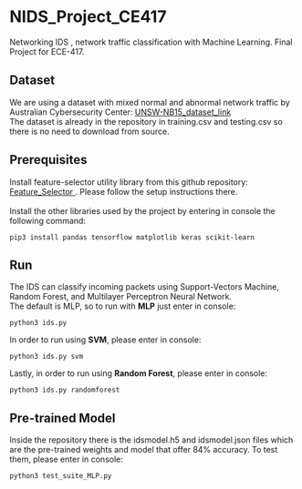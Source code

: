 # NIDS_Project_CE417
Networking IDS , network traffic classification with Machine Learning. Final Project for ECE-417.

## Dataset
We are using a dataset with mixed normal and abnormal network traffic by Australian Cybersecurity Center: 
<a href='https://www.unsw.adfa.edu.au/unsw-canberra-cyber/cybersecurity/ADFA-NB15-Datasets/'> UNSW-NB15_dataset_link </a>
<br>
The dataset is already in the repository in training.csv and testing.csv so there is no need to download from source.
## Prerequisites
Install feature-selector utility library from this github repository: <a href='https://github.com/WillKoehrsen/feature-selector'> Feature_Selector </a>. Please follow the setup instructions there.
<br><br>
Install the other libraries used by the project by entering in console the following command:
```
pip3 install pandas tensorflow matplotlib keras scikit-learn
```
## Run
The IDS can classify incoming packets using Support-Vectors Machine, Random Forest, and Multilayer Perceptron Neural Network.<br>
The default is MLP, so to run with <b>MLP</b> just enter in console:
```
python3 ids.py
```
In order to run using <b>SVM</b>, please enter in console:
```
python3 ids.py svm
```
Lastly, in order to run using <b>Random Forest</b>, please enter in console:
```
python3 ids.py randomforest
```

## Pre-trained Model
Inside the repository there is the idsmodel.h5 and idsmodel.json files which are the pre-trained weights and model that offer 84% accuracy. To test them, please enter in console:
```
python3 test_suite_MLP.py
```
